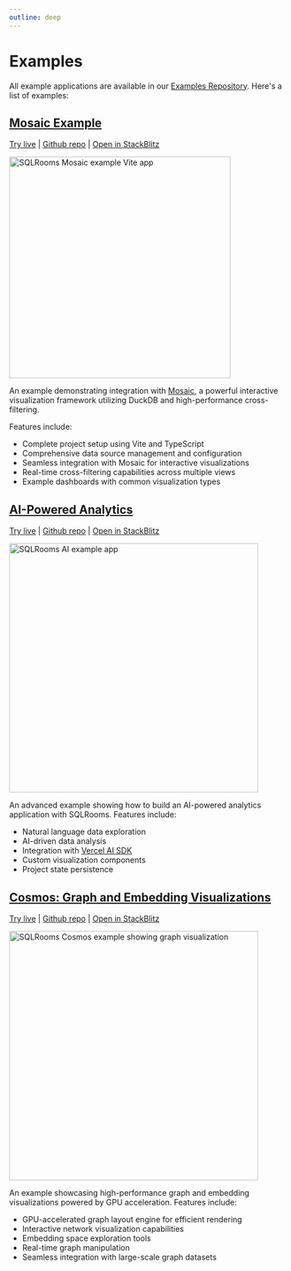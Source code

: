 ```yaml
---
outline: deep
---
```


# Examples

All example applications are available in our [Examples Repository](https://github.com/sqlrooms/examples). Here's a list of examples:

## [Mosaic Example](https://sqlrooms-mosaic.netlify.app/)

[Try live](https://sqlrooms-mosaic.netlify.app/)
| [Github repo](https://github.com/sqlrooms/examples/tree/main/mosaic)
| [Open in StackBlitz](https://stackblitz.com/github/sqlrooms/examples/tree/main/mosaic?embed=1&file=src/app.tsx)

<img src="https://github.com/user-attachments/assets/93ec2d5c-c358-4827-aae7-efe992fae572" alt="SQLRooms Mosaic example Vite app" width=400>

An example demonstrating integration with [Mosaic](https://idl.uw.edu/mosaic/), a powerful interactive visualization framework utilizing DuckDB and high-performance cross-filtering.

Features include:

- Complete project setup using Vite and TypeScript
- Comprehensive data source management and configuration
- Seamless integration with Mosaic for interactive visualizations
- Real-time cross-filtering capabilities across multiple views
- Example dashboards with common visualization types

## [AI-Powered Analytics](https://sqlrooms-ai.netlify.app/)

[Try live](https://sqlrooms-ai.netlify.app/)
| [Github repo](https://github.com/sqlrooms/examples/tree/main/ai)
| [Open in StackBlitz](https://stackblitz.com/github/sqlrooms/examples/tree/main/ai?embed=1&file=components/app-shell.tsx)

<img src="https://github.com/user-attachments/assets/b99af56c-77fe-4db2-bc0d-3e5e31ec1ade" alt="SQLRooms AI example app" width=450>

An advanced example showing how to build an AI-powered analytics application with SQLRooms. Features include:

- Natural language data exploration
- AI-driven data analysis
- Integration with [Vercel AI SDK](https://sdk.vercel.ai/docs/introduction)
- Custom visualization components
- Project state persistence

## [Cosmos: Graph and Embedding Visualizations](http://sqlrooms-cosmos.netlify.app/)

[Try live](http://sqlrooms-cosmos.netlify.app/)
| [Github repo](https://github.com/sqlrooms/examples/tree/main/cosmos)
| [Open in StackBlitz](https://stackblitz.com/github/sqlrooms/examples/tree/main/cosmos?embed=1&file=src/app.tsx)

<img src="https://github.com/user-attachments/assets/f4365bfd-612d-40a4-bfae-99da886c0fb7" alt="SQLRooms Cosmos example showing graph visualization" width=450>

An example showcasing high-performance graph and embedding visualizations powered by GPU acceleration. Features include:

- GPU-accelerated graph layout engine for efficient rendering
- Interactive network visualization capabilities
- Embedding space exploration tools
- Real-time graph manipulation
- Seamless integration with large-scale graph datasets
